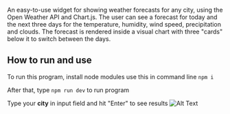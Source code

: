 An easy-to-use widget for showing weather forecasts for any city, using the Open Weather API and Chart.js.
The user can see a forecast for today and the next three days for the temperature, humidity, wind speed, precipitation and clouds. The forecast is rendered inside a visual chart with three "cards" below it to switch between the days.

## How to run and use

To run this program, install node modules use this in command line `npm i`

After that, type `npm run dev` to run program

Type your **city** in input field and hit "Enter" to see results
![Alt Text](https://i.imgur.com/j1NdhA9.gif)
